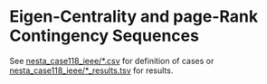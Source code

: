 Eigen-Centrality and page-Rank Contingency Sequences
====================================================

See [nesta_case118_ieee/*.csv](nesta_case118_ieee/) for definition of cases or [nesta_case118_ieee/*_results.tsv](nesta_case118_ieee/) for results.
